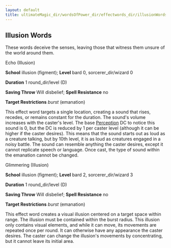 ```yaml
---
layout: default
title: ultimateMagic_dir/wordsOfPower_dir/effectwords_dir/illusionWords
---
```

## Illusion Words

These words deceive the senses, leaving those that witness them unsure of the world around them.

Echo (Illusion)

**School** illusion (figment); **Level** bard 0, sorcerer_dir/wizard 0

**Duration** 1 round_dir/level (D)

**Saving Throw** Will disbelief; **Spell Resistance** no

**Target Restrictions** _burst_ (emanation)

This effect word targets a single location, creating a sound that rises, recedes, or remains constant for the duration. The sound's volume increases with the caster's level. The base [Perception](../../../skills_dir/perception#_perception) DC to notice this sound is 0, but the DC is reduced by 1 per caster level (although it can be higher if the caster desires). This means that the sound starts out as loud as a creature talking, but by 10th level, it is as loud as creatures engaged in a noisy battle. The sound can resemble anything the caster desires, except it cannot replicate speech or language. Once cast, the type of sound within the emanation cannot be changed.

Glimmering (Illusion)

**School** illusion (figment); **Level** bard 2, sorcerer_dir/wizard 3

**Duration** 1 round_dir/level (D)

**Saving Throw** Will disbelief; **Spell Resistance** no

**Target Restrictions** _burst_ (emanation)

This effect word creates a visual illusion centered on a target space within range. The illusion must be contained within the burst radius. This illusion only contains visual elements, and while it can move, its movements are repeated once per round. It can otherwise have any appearance the caster desires. The caster can change the illusion's movements by concentrating, but it cannot leave its initial area.

